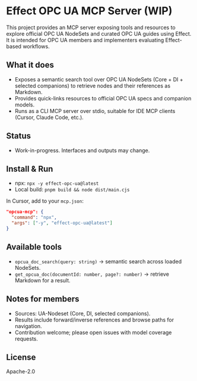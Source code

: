 # Effect OPC UA MCP Server (WIP)

This project provides an MCP server exposing tools and resources to explore official OPC UA NodeSets and curated OPC UA guides using Effect. It is intended for OPC UA members and implementers evaluating Effect-based workflows.

## What it does

- Exposes a semantic search tool over OPC UA NodeSets (Core + DI + selected companions) to retrieve nodes and their references as Markdown.
- Provides quick-links resources to official OPC UA specs and companion models.
- Runs as a CLI MCP server over stdio, suitable for IDE MCP clients (Cursor, Claude Code, etc.).

## Status

- Work-in-progress. Interfaces and outputs may change.

## Install & Run

- npx: `npx -y effect-opc-ua@latest`
- Local build: `pnpm build && node dist/main.cjs`

In Cursor, add to your `mcp.json`:

```json
"opcua-mcp": {
  "command": "npx",
  "args": ["-y", "effect-opc-ua@latest"]
}
```

## Available tools

- `opcua_doc_search(query: string)` → semantic search across loaded NodeSets.
- `get_opcua_doc(documentId: number, page?: number)` → retrieve Markdown for a result.

## Notes for members

- Sources: UA-Nodeset (Core, DI, selected companions).
- Results include forward/inverse references and browse paths for navigation.
- Contribution welcome; please open issues with model coverage requests.

## License

Apache-2.0
